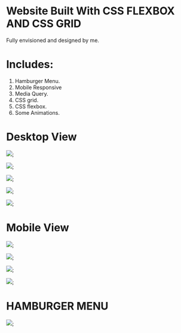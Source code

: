 # Website Built With CSS FLEXBOX AND CSS GRID

Fully envisioned and designed by me.

# Includes:

1. Hamburger Menu.
2. Mobile Responsive
3. Media Query.
4. CSS grid.
5. CSS flexbox.
6. Some Animations.

# Desktop View

![](gitassets/1.jpg);

![](gitassets/2.jpg);

![](gitassets/3.jpg);

![](gitassets/4.jpg);

![](gitassets/5.jpg);

# Mobile View

![](gitassets/mob1.jpg);

![](gitassets/mob2.jpg);

![](gitassets/mob3.jpg);

![](gitassets/mob4.jpg);

# HAMBURGER MENU

![](gitassets/notification.jpg);
